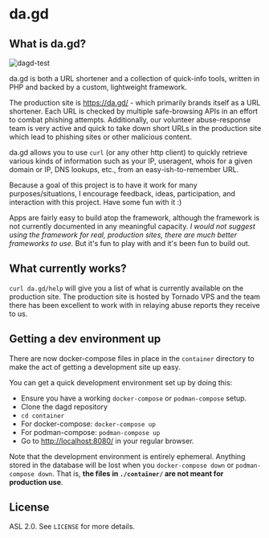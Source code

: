 # da.gd

## What is da.gd?

![dagd-test](https://github.com/dagd/dagd/workflows/dagd-test/badge.svg?branch=master)

da.gd is both a URL shortener and a collection of quick-info tools, written in
PHP and backed by a custom, lightweight framework.

The production site is https://da.gd/ - which primarily brands itself as a URL
shortener. Each URL is checked by multiple safe-browsing APIs in an effort to
combat phishing attempts. Additionally, our volunteer abuse-response team is
very active and quick to take down short URLs in the production site which
lead to phishing sites or other malicious content.

da.gd allows you to use `curl` (or any other http client) to quickly retrieve
various kinds of information such as your IP, useragent, whois for a given
domain or IP, DNS lookups, etc., from an easy-ish-to-remember URL.

Because a goal of this project is to have it work for many purposes/situations,
I encourage feedback, ideas, participation, and interaction with this project.
Have some fun with it :)

Apps are fairly easy to build atop the framework, although the framework is not
currently documented in any meaningful capacity. *I would not suggest using the
framework for real, production sites, there are much better frameworks to use.*
But it's fun to play with and it's been fun to build out.

## What currently works?

`curl da.gd/help` will give you a list of what is currently available on the
production site. The production site is hosted by Tornado VPS and the team there
has been excellent to work with in relaying abuse reports they receive to us.

## Getting a dev environment up

There are now docker-compose files in place in the `container` directory to make
the act of getting a development site up easy.

You can get a quick development environment set up by doing this:

* Ensure you have a working `docker-compose` or `podman-compose` setup.
* Clone the dagd repository
* `cd container`
* For docker-compose: `docker-compose up`
* For podman-compose: `podman-compose up`
* Go to <http://localhost:8080/> in your regular browser.

Note that the development environment is entirely ephemeral. Anything stored in
the database will be lost when you `docker-compose down` or
`podman-compose down`.
That is, **the files in `./container/` are not meant for production use**.

## License

ASL 2.0. See `LICENSE` for more details.
